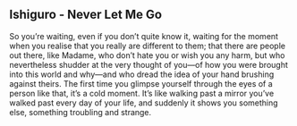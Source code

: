 ## Ishiguro - Never Let Me Go

So you’re waiting, even if you don’t quite know it, waiting for the moment when you realise that you really are different to them; that there are people out there, like Madame, who don’t hate you or wish you any harm, but who nevertheless shudder at the very thought of you—of how you were brought into this world and why—and who dread the idea of your hand brushing against theirs.
The first time you glimpse yourself through the eyes of a person like that, it’s a cold moment.
It’s like walking past a mirror you’ve walked past every day of your life, and suddenly it shows you something else, something troubling and strange.
